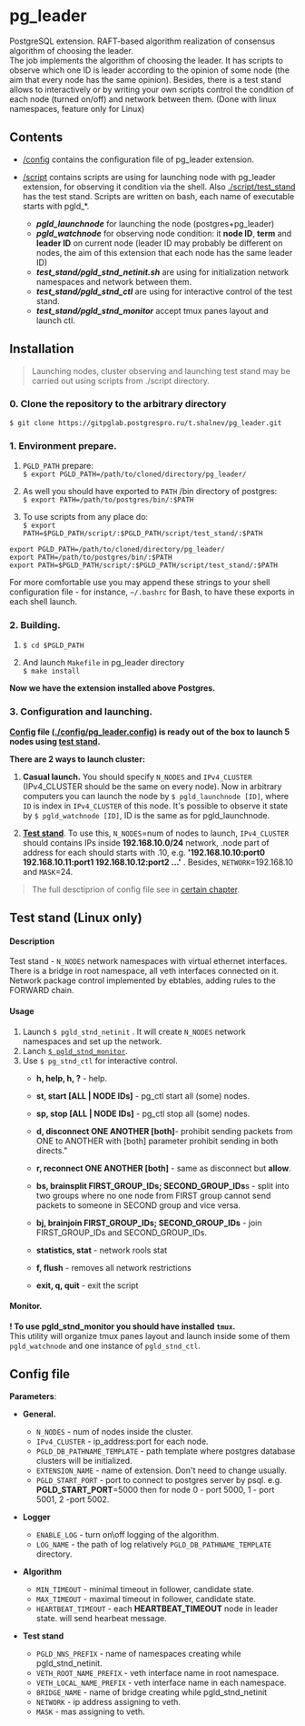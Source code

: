 # pg_leader
PostgreSQL extension. RAFT-based algorithm realization of consensus algorithm of choosing the leader.   
The job implements the algorithm of choosing the leader. It has scripts to observe which one ID is leader according to the opinion of some node (the aim that every node has the same opinion). Besides, there is a test stand allows to interactively or by writing your own scripts control the condition of each node (turned on/off) and network between them. (Done with linux namespaces, feature only for Linux)

## Contents
- [/config](./config/pg_leader.config) contains the configuration file of pg_leader extension.

- [/script](./script) contains scripts are using for launching node with pg_leader extension, for observing it condition via the shell. Also [./script/test_stand](./script/test_stand) has the test stand. Scripts are written on bash, each name of executable starts with pgld_*.
    - **_pgld_launchnode_** for launching the node (postgres+pg_leader)
    - **_pgld_watchnode_** for observing node condition: it **node ID**, **term** and **leader ID** on current node (leader ID may probably be different on nodes, the aim of this extension that each node has the same leader ID)
    - **_test_stand/pgld_stnd_netinit.sh_** are using for initialization network namespaces and network between them. 
    - **_test_stand/pgld_stnd_ctl_** are using for interactive control of the test stand.
    - **_test_stand/pgld_stnd_monitor_** accept tmux panes layout and launch ctl.

## Installation
>Launching nodes, cluster observing and launching test stand may be carried out using scripts from ./script directory.

### 0. Clone the repository to the arbitrary directory 
``$ git clone https://gitpglab.postgrespro.ru/t.shalnev/pg_leader.git``
### 1. Environment prepare.

1. `PGLD_PATH` prepare:  
 ``$ export PGLD_PATH=/path/to/cloned/directory/pg_leader/``          
2. As well you should have exported to `PATH` /bin directory of postgres:   
``$ export PATH=/path/to/postgres/bin/:$PATH`` 
    
3. To use scripts from any place do:    
 ``$ export PATH=$PGLD_PATH/script/:$PGLD_PATH/script/test_stand/:$PATH``
```shell
export PGLD_PATH=/path/to/cloned/directory/pg_leader/
export PATH=/path/to/postgres/bin/:$PATH
export PATH=$PGLD_PATH/script/:$PGLD_PATH/script/test_stand/:$PATH
```
For more comfortable use you may append these strings to your shell configuration file - for instance, `~/.bashrc` for Bash, to have these exports in each shell launch.

### 2. Building.
1. ``$ cd $PGLD_PATH``    

2. And launch `Makefile` in pg_leader directory  
``$ make install``  

**Now we have the extension installed above Postgres.**

### 3. Configuration and launching.
**[Config](#config-file) file [(./config/pg_leader.config)](./config/pg_leader.config) is ready __out of the box__ to launch 5 nodes using [test stand](#test-stand-linux-only).** 

**There are 2 ways to launch cluster:**  
1.  __Casual launch.__ You should specify `N_NODES` and `IPv4_CLUSTER` (IPv4_CLUSTER should be the same on every node). Now in arbitrary computers you can launch the node by `` $ pgld_launchnode [ID] ``, where `ID` is index in `IPv4_CLUSTER` of this node. It's possible to observe it state by ``$ pgld_watchnode [ID]``, ID is the same as for pgld_launchnode. 

2. [__Test stand__](#test-stand-linux-only). To use this, `N_NODES`=num of nodes to launch, `IPv4_CLUSTER` should contains IPs inside __192.168.10.0/24__ network, .node part of address for each should starts with .10, e.g. __'192.168.10.10:port0 192.168.10.11:port1 192.168.10.12:port2 ...'__ . Besides, `NETWORK`=192.168.10 and `MASK`=24. 

> The full desctiprion of config file see in [certain chapter](#config-file). 

## Test stand (Linux only)
#### Description
Test stand - `N_NODES` network namespaces with virtual ethernet interfaces. There is a bridge in root namespace, all veth interfaces connected on it. Network package control implemented by ebtables, adding rules to the FORWARD chain.
#### Usage
1. Launch ``$ pgld_stnd_netinit`` . It will create `N_NODES` network namespaces and set up the network.
2. Lanch [```$ pgld_stnd_monitor```]().
3. Use `$ pg_stnd_ctl` for interactive control.
    - **h, help, h, ?** - help.

    - **st, start [ALL | NODE IDs]** - pg_ctl start all (some) nodes.

    - **sp, stop [ALL | NODE IDs]** - pg_ctl stop all (some) nodes.

    - **d, disconnect ONE ANOTHER [both]**- prohibit sending packets from ONE to ANOTHER with [both] parameter prohibit sending in both directs."

    - **r, reconnect ONE ANOTHER [both]** - same as disconnect but __allow__.

    - **bs, brainsplit FIRST_GROUP_IDs; SECOND_GROUP_IDs**s - split into two groups where no one node from FIRST group cannot send packets to someone in SECOND group and vice versa.

    - **bj, brainjoin FIRST_GROUP_IDs; SECOND_GROUP_IDs** - join FIRST_GROUP_IDs and SECOND_GROUP_IDs.

    - **statistics, stat** - network rools stat

    - **f, flush** - removes all network restrictions

    - **exit, q, quit** - exit the script

#### Monitor.
**! To use pgld_stnd_monitor you should have installed `tmux`.**  
This utility will organize tmux panes layout and launch inside some of them `pgld_watchnode` and one instance of `pgld_stnd_ctl`. 


## Config file
**Parameters**:
* **General.**
    * `N_NODES` - num of nodes inside the cluster.    
    * `IPv4_CLUSTER` - ip_address:port for each node.     
    * `PGLD_DB_PATHNAME_TEMPLATE` - path template where postgres database clusters will be initialized. 
    * `EXTENSION_NAME` - name of extension. Don't need to change usually.
    * `PGLD_START_PORT` - port to connect to postgres server by psql. e.g. **PGLD_START_PORT**=5000 then for node 0 - port 5000, 1 - port 5001, 2 -port 5002. 
* **Logger**
    * `ENABLE_LOG` - turn on\off logging of the algorithm.
    * `LOG_NAME` - the path of log relatively `PGLD_DB_PATHNAME_TEMPLATE` directory.
* **Algorithm**
    * `MIN_TIMEOUT` - minimal timeout in follower, candidate state.
    * `MAX_TIMEOUT` - maximal timeout in follower, candidate state.
    * `HEARTBEAT_TIMEOUT` - each **HEARTBEAT_TIMEOUT** node in leader state. will send hearbeat message.

* **Test stand**
    * `PGLD_NNS_PREFIX` - name of namespaces creating while pgld_stnd_netinit.
    * `VETH_ROOT_NAME_PREFIX` - veth interface name in root namespace.
    * `VETH_LOCAL_NAME_PREFIX` - veth interface name in each namespace.
    * `BRIDGE_NAME` - name of bridge creating while pgld_stnd_netinit
    * `NETWORK` - ip address assigning to veth. 
    * `MASK` - mas assigning to veth.

 
